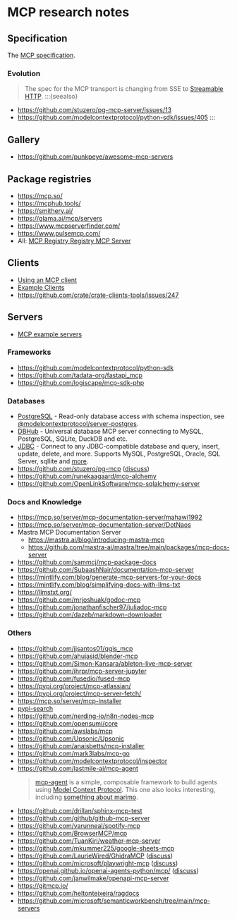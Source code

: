# MCP research notes

## Specification

The [MCP specification](https://spec.modelcontextprotocol.io).

### Evolution

> The spec for the MCP transport is changing from SSE to
> [Streamable HTTP](https://spec.modelcontextprotocol.io/specification/2025-03-26/basic/transports/#streamable-http).
:::{seealso}
- https://github.com/stuzero/pg-mcp-server/issues/13
- https://github.com/modelcontextprotocol/python-sdk/issues/405
:::

## Gallery

- <https://github.com/punkpeye/awesome-mcp-servers>

## Package registries

- <https://mcp.so/>
- <https://mcphub.tools/>
- <https://smithery.ai/>
- <https://glama.ai/mcp/servers>
- <https://www.mcpserverfinder.com/>
- <https://www.pulsemcp.com/>
- All: [MCP Registry Registry MCP Server](https://github.com/mastra-ai/mastra/blob/4af513ca1a8e94354c788e40e900d49fbf1c9f86/packages/mcp-registry-registry/src/registry/registry.ts)

## Clients

- [Using an MCP client](https://github.com/modelcontextprotocol/servers/tree/main#using-an-mcp-client)
- [Example Clients](https://modelcontextprotocol.io/clients)
- https://github.com/crate/crate-clients-tools/issues/247

## Servers

- [MCP example servers](https://modelcontextprotocol.io/examples)

### Frameworks

- https://github.com/modelcontextprotocol/python-sdk
- https://github.com/tadata-org/fastapi_mcp
- https://github.com/logiscape/mcp-sdk-php

### Databases

- [PostgreSQL](https://github.com/modelcontextprotocol/servers/blob/main/src/postgres) - Read-only database access with schema inspection, see [@modelcontextprotocol/server-postgres](https://www.npmjs.com/package/@modelcontextprotocol/server-postgres).
- [DBHub](https://github.com/bytebase/dbhub/) - Universal database MCP server connecting to MySQL, PostgreSQL, SQLite, DuckDB and etc.
- [JDBC](https://github.com/quarkiverse/quarkus-mcp-servers/tree/main/jdbc) - Connect to any JDBC-compatible database and query, insert, update, delete, and more. Supports MySQL, PostgreSQL, Oracle, SQL Server, sqllite and [more](https://github.com/quarkiverse/quarkus-mcp-servers/tree/main/jdbc#supported-jdbc-variants).
- https://github.com/stuzero/pg-mcp ([discuss](https://news.ycombinator.com/item?id=43520953))
- https://github.com/runekaagaard/mcp-alchemy
- https://github.com/OpenLinkSoftware/mcp-sqlalchemy-server

### Docs and Knowledge

- https://mcp.so/server/mcp-documentation-server/mahawi1992
- https://mcp.so/server/mcp-documentation-server/DotNaos
- Mastra MCP Documentation Server
  - https://mastra.ai/blog/introducing-mastra-mcp
  - https://github.com/mastra-ai/mastra/tree/main/packages/mcp-docs-server
- https://github.com/sammcj/mcp-package-docs
- https://github.com/SubaashNair/documentation-mcp-server
- https://mintlify.com/blog/generate-mcp-servers-for-your-docs
- https://mintlify.com/blog/simplifying-docs-with-llms-txt
- https://llmstxt.org/
- https://github.com/mrjoshuak/godoc-mcp
- https://github.com/jonathanfischer97/juliadoc-mcp
- https://github.com/dazeb/markdown-downloader

### Others

- https://github.com/jjsantos01/qgis_mcp
- https://github.com/ahujasid/blender-mcp
- https://github.com/Simon-Kansara/ableton-live-mcp-server
- https://github.com/ihrpr/mcp-server-jupyter
- https://github.com/fusedio/fused-mcp
- https://pypi.org/project/mcp-atlassian/
- https://pypi.org/project/mcp-server-fetch/
- https://mcp.so/server/mcp-installer
- [pypi-search](https://github.com/nomicode/cline/tree/main/MCP/pypi-search)
- https://github.com/nerding-io/n8n-nodes-mcp
- https://github.com/opensumi/core
- https://github.com/awslabs/mcp
- https://github.com/Upsonic/Upsonic
- https://github.com/anaisbetts/mcp-installer
- https://github.com/mark3labs/mcp-go
- https://github.com/modelcontextprotocol/inspector
- https://github.com/lastmile-ai/mcp-agent
  > [mcp-agent](https://github.com/lastmile-ai/mcp-agent) is a simple, composable framework to build
  > agents using [Model Context Protocol](https://modelcontextprotocol.io/introduction).
  > This one also looks interesting, including [something about marimo](https://github.com/lastmile-ai/mcp-agent#marimo).
- https://github.com/drillan/sphinx-mcp-test
- https://github.com/github/github-mcp-server
- https://github.com/varunneal/spotify-mcp
- https://github.com/BrowserMCP/mcp
- https://github.com/TuanKiri/weather-mcp-server
- https://github.com/mkummer225/google-sheets-mcp
- https://github.com/LaurieWired/GhidraMCP ([discuss](https://news.ycombinator.com/item?id=43474490))
- https://github.com/microsoft/playwright-mcp ([discuss](https://news.ycombinator.com/item?id=43485740))
- https://openai.github.io/openai-agents-python/mcp/ ([discuss](https://news.ycombinator.com/item?id=43485566))
- https://github.com/janwilmake/openapi-mcp-server
- https://gitmcp.io/
- https://github.com/heltonteixeira/ragdocs
- https://github.com/microsoft/semanticworkbench/tree/main/mcp-servers
